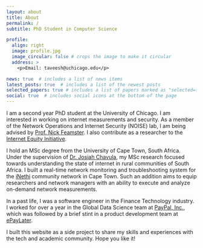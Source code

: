 ```yaml
---
layout: about
title: About
permalink: /
subtitle: PhD Student in Computer Science

profile:
  align: right
  image: profile.jpg
  image_circular: false # crops the image to make it circular
  address: >
    <p>Email: taveesh@uchicago.edu</p>

news: true  # includes a list of news items
latest_posts: true  # includes a list of the newest posts
selected_papers: true # includes a list of papers marked as "selected={true}"
social: true  # includes social icons at the bottom of the page
---
```

I am a second year PhD student at the University of Chicago. I am interested in working on internet measurements and security. As a member of the Network Operations and Internet Security (NOISE) lab, I am being advised by [Prof. Nick Feamster](https://people.cs.uchicago.edu/~feamster/). I also contribute as a researcher to the [Internet Equity Initiative](https://internetequity.uchicago.edu/).

I hold an MSc degree from the University of Cape Town, South Africa. Under the supervision of [Dr. Josiah Chavula](https://www.josiahchavula.com/), my MSc research focused towards understanding the state of internet in rural communities of South Africa. I built a real-time network monitoring and troubleshooting system for the [iNethi](https://www.inethi.org.za/) community network in Cape Town. Such an addition aims to equip researchers and network managers with an ability to execute and analyze on-demand network measurements.

In a past life, I was a software engineer in the Finance Technology industry. I worked for over a year in the Global Data Science team at [PayPal, Inc.](https://www.paypal.com), which was followed by a brief stint in a product development team at [ePayLater](https://www.epaylater.in).

I built this website as a side project to share my skills and experiences with the tech and academic community. Hope you like it!
